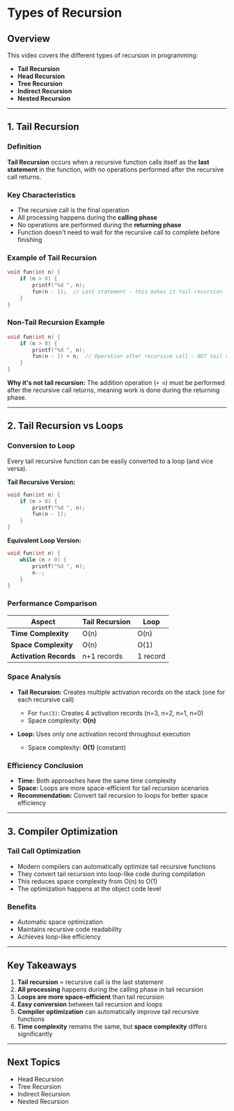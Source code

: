 # Types of Recursion

## Overview
This video covers the different types of recursion in programming:
- **Tail Recursion**
- **Head Recursion** 
- **Tree Recursion**
- **Indirect Recursion**
- **Nested Recursion**

---

## 1. Tail Recursion

### Definition
**Tail Recursion** occurs when a recursive function calls itself as the **last statement** in the function, with no operations performed after the recursive call returns.

### Key Characteristics
- The recursive call is the final operation
- All processing happens during the **calling phase**
- No operations are performed during the **returning phase**
- Function doesn't need to wait for the recursive call to complete before finishing

### Example of Tail Recursion
```cpp
void fun(int n) {
    if (n > 0) {
        printf("%d ", n);
        fun(n - 1);  // Last statement - this makes it tail recursion
    }
}
```

### Non-Tail Recursion Example
```cpp
void fun(int n) {
    if (n > 0) {
        printf("%d ", n);
        fun(n - 1) + n;  // Operation after recursive call - NOT tail recursion
    }
}
```

**Why it's not tail recursion:** The addition operation (`+ n`) must be performed after the recursive call returns, meaning work is done during the returning phase.

---

## 2. Tail Recursion vs Loops

### Conversion to Loop
Every tail recursive function can be easily converted to a loop (and vice versa).

**Tail Recursive Version:**
```cpp
void fun(int n) {
    if (n > 0) {
        printf("%d ", n);
        fun(n - 1);
    }
}
```

**Equivalent Loop Version:**
```cpp
void fun(int n) {
    while (n > 0) {
        printf("%d ", n);
        n--;
    }
}
```

### Performance Comparison

| Aspect | Tail Recursion | Loop |
|--------|----------------|------|
| **Time Complexity** | O(n) | O(n) |
| **Space Complexity** | O(n) | O(1) |
| **Activation Records** | n+1 records | 1 record |

### Space Analysis
- **Tail Recursion:** Creates multiple activation records on the stack (one for each recursive call)
  - For `fun(3)`: Creates 4 activation records (n=3, n=2, n=1, n=0)
  - Space complexity: **O(n)**

- **Loop:** Uses only one activation record throughout execution
  - Space complexity: **O(1)** (constant)

### Efficiency Conclusion
- **Time:** Both approaches have the same time complexity
- **Space:** Loops are more space-efficient for tail recursion scenarios
- **Recommendation:** Convert tail recursion to loops for better space efficiency

---

## 3. Compiler Optimization

### Tail Call Optimization
- Modern compilers can automatically optimize tail recursive functions
- They convert tail recursion into loop-like code during compilation
- This reduces space complexity from O(n) to O(1)
- The optimization happens at the object code level

### Benefits
- Automatic space optimization
- Maintains recursive code readability
- Achieves loop-like efficiency

---

## Key Takeaways

1. **Tail recursion** = recursive call is the last statement
2. **All processing** happens during the calling phase in tail recursion
3. **Loops are more space-efficient** than tail recursion
4. **Easy conversion** between tail recursion and loops
5. **Compiler optimization** can automatically improve tail recursive functions
6. **Time complexity** remains the same, but **space complexity** differs significantly

---

## Next Topics
- Head Recursion
- Tree Recursion  
- Indirect Recursion
- Nested Recursion